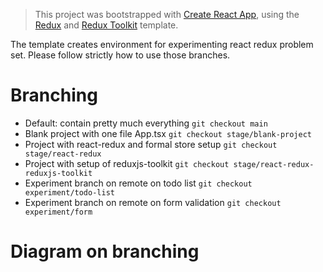 > This project was bootstrapped with [Create React App](https://github.com/facebook/create-react-app), using the [Redux](https://redux.js.org/) and [Redux Toolkit](https://redux-toolkit.js.org/) template.

The template creates environment for experimenting react redux problem set. Please follow strictly how to use those branches.

# Branching

* Default: contain pretty much everything `git checkout main`
* Blank project with one file App.tsx `git checkout stage/blank-project`
* Project with react-redux and formal store setup `git checkout stage/react-redux`
* Project with setup of reduxjs-toolkit `git checkout stage/react-redux-reduxjs-toolkit`
* Experiment branch on remote on todo list `git checkout experiment/todo-list`
* Experiment branch on remote on form validation `git checkout experiment/form`
# Diagram on branching

<image here>
